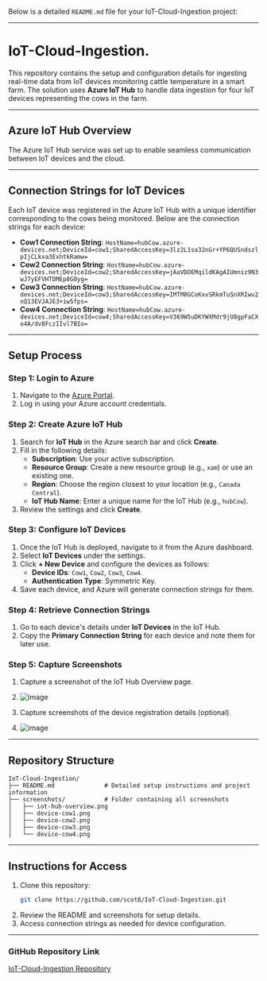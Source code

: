 Below is a detailed `README.md` file for your IoT-Cloud-Ingestion project:

---

# **IoT-Cloud-Ingestion.**

This repository contains the setup and configuration details for ingesting real-time data from IoT devices monitoring cattle temperature in a smart farm. The solution uses **Azure IoT Hub** to handle data ingestion for four IoT devices representing the cows in the farm.

---

## **Azure IoT Hub Overview**

The Azure IoT Hub service was set up to enable seamless communication between IoT devices and the cloud.

---

## **Connection Strings for IoT Devices**

Each IoT device was registered in the Azure IoT Hub with a unique identifier corresponding to the cows being monitored. Below are the connection strings for each device:

- **Cow1 Connection String**: `HostName=hubCow.azure-devices.net;DeviceId=cow1;SharedAccessKey=3lz2L1sa32nGr+YP6QUSndszlpIjCLkxa3ExhtkRamw=`
- **Cow2 Connection String**: `HostName=hubCow.azure-devices.net;DeviceId=cow2;SharedAccessKey=jAaVDOEMqildKAgAIUmniz9N3wJ7yEFVHTDMEp8G0yg=`
- **Cow3 Connection String**: `HostName=hubCow.azure-devices.net;DeviceId=cow3;SharedAccessKey=IMTM8GCoKxvSRkmTuSnXRIwv2nQ13EVJAJE3+iw5fps=`
- **Cow4 Connection String**: `HostName=hubCow.azure-devices.net;DeviceId=cow4;SharedAccessKey=V369W5uDKYWXMdr9jU8gpFaCXo4A/dv8FczIIvl7BIo=`

---

## **Setup Process**

### **Step 1: Login to Azure**
1. Navigate to the [Azure Portal](https://portal.azure.com).
2. Log in using your Azure account credentials.

### **Step 2: Create Azure IoT Hub**
1. Search for **IoT Hub** in the Azure search bar and click **Create**.
2. Fill in the following details:
   - **Subscription**: Use your active subscription.
   - **Resource Group**: Create a new resource group (e.g., `xam`) or use an existing one.
   - **Region**: Choose the region closest to your location (e.g., `Canada Central`).
   - **IoT Hub Name**: Enter a unique name for the IoT Hub (e.g., `hubCow`).
3. Review the settings and click **Create**.

### **Step 3: Configure IoT Devices**
1. Once the IoT Hub is deployed, navigate to it from the Azure dashboard.
2. Select **IoT Devices** under the settings.
3. Click **+ New Device** and configure the devices as follows:
   - **Device IDs**: `Cow1`, `Cow2`, `Cow3`, `Cow4`.
   - **Authentication Type**: Symmetric Key.
4. Save each device, and Azure will generate connection strings for them.

### **Step 4: Retrieve Connection Strings**
1. Go to each device's details under **IoT Devices** in the IoT Hub.
2. Copy the **Primary Connection String** for each device and note them for later use.

### **Step 5: Capture Screenshots**
1. Capture a screenshot of the IoT Hub Overview page.
2. ![image](https://github.com/user-attachments/assets/b2a11792-cd72-49a9-8a28-1c8558467705)
   
4. Capture screenshots of the device registration details (optional).
5. ![image](https://github.com/user-attachments/assets/f1c6e06c-1839-49c6-9268-2abb2fecac17)
   


---

## **Repository Structure**

```plaintext
IoT-Cloud-Ingestion/
├── README.md              # Detailed setup instructions and project information
├── screenshots/           # Folder containing all screenshots
│   ├── iot-hub-overview.png
│   ├── device-cow1.png
│   ├── device-cow2.png
│   ├── device-cow3.png
│   └── device-cow4.png
```

---

## **Instructions for Access**

1. Clone this repository:
   ```bash
   git clone https://github.com/scot8/IoT-Cloud-Ingestion.git
   ```
2. Review the README and screenshots for setup details.
3. Access connection strings as needed for device configuration.

---

### **GitHub Repository Link**
[IoT-Cloud-Ingestion Repository](https://github.com/scot8/IoT-Cloud-Ingestion)

